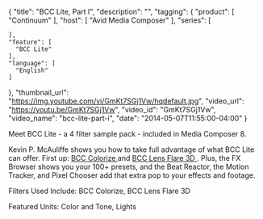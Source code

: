 {
  "title": "BCC Lite, Part I",
  "description": "",
  "tagging": {
    "product": [
      "Continuum"
    ],
    "host": [
      "Avid Media Composer"
    ],
    "series": [

    ],
    "feature": [
      "BCC Lite"
    ],
    "language": [
      "English"
    ]
  },
  "thumbnail_url": "https://img.youtube.com/vi/GmKt7SGj1Vw/hqdefault.jpg",
  "video_url": "https://youtu.be/GmKt7SGj1Vw",
  "video_id": "GmKt7SGj1Vw",
  "video_name": "bcc-lite-part-i",
  "date": "2014-05-07T11:55:00-04:00"
}

Meet BCC Lite - a 4 filter sample pack - included in Media Composer 8.

Kevin P. McAuliffe shows you how to take full advantage of what BCC Lite can offer. First up: [ BCC Colorize ](/products/continuum-units/color-and-tone/) and [ BCC Lens Flare 3D ](/products/continuum-units/lights/). Plus, the FX Browser shows you your 100+ presets, and the Beat Reactor, the Motion Tracker, and Pixel Chooser add that extra pop to your effects and footage.

Filters Used Include: BCC Colorize, BCC Lens Flare 3D

Featured Units: Color and Tone, Lights



